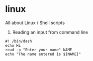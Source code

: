 # linux
All about Linux / Shell scripts
1) Reading an input from command line
```shell
#! /bin/dash
echo Hi
read -p "Enter your name" NAME
echo "The name entered is ${NAME}"
```
